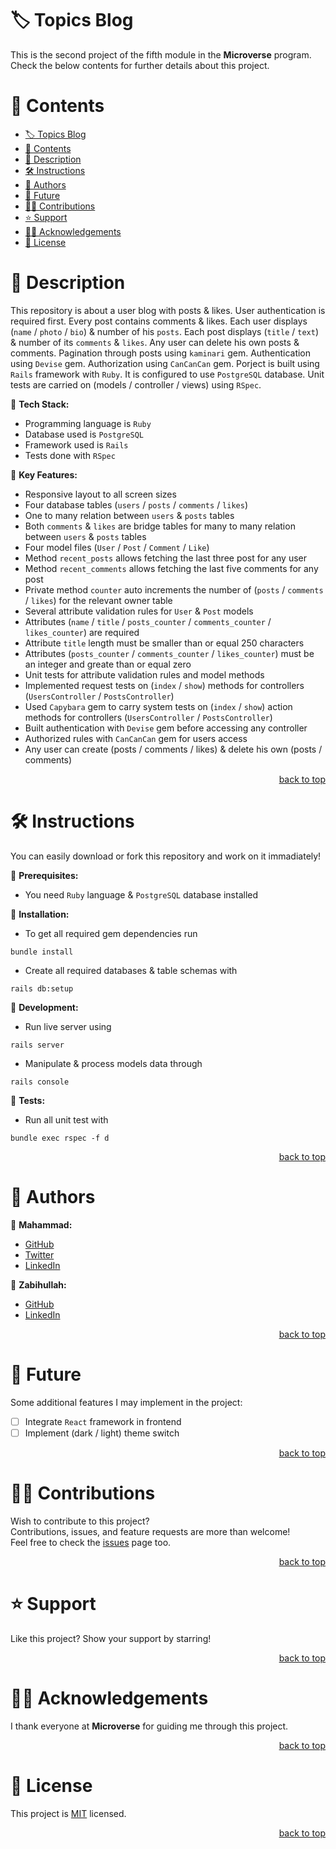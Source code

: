 <a name="title"></a>

<!-- TITLE -->

# 🏷️ Topics Blog

This is the second project of the fifth module in the **Microverse** program.
<br/>
Check the below contents for further details about this project.

<!-- CONTENTS -->

# 📗 Contents

- [🏷️ Topics Blog](#️-topics-blog)
- [📗 Contents](#-contents)
- [📖 Description](#-description)
- [🛠️ Instructions](#️-instructions)
- [👥 Authors](#-authors)
- [🔭 Future](#-future)
- [🤝🏻 Contributions](#-contributions)
- [⭐️ Support](#️-support)
- [🙏🏻 Acknowledgements](#-acknowledgements)
- [📝 License](#-license)

<!-- DESCRIPTION -->

<a name="description"></a>

# 📖 Description

This repository is about a user blog with posts & likes.
User authentication is required first.
Every post contains comments & likes.
Each user displays (`name` / `photo` / `bio`) & number of his `posts`.
Each post displays (`title` / `text`) & number of its `comments` & `likes`.
Any user can delete his own posts & comments.
Pagination through posts using `kaminari` gem.
Authentication using `Devise` gem.
Authorization using `CanCanCan` gem.
Porject is built using `Rails` framework with `Ruby`.
It is configured to use `PostgreSQL` database.
Unit tests are carried on (models / controller / views) using `RSpec`.

📌 **Tech Stack:**
- Programming language is `Ruby`
- Database used is `PostgreSQL`
- Framework used is `Rails`
- Tests done with `RSpec`

📌 **Key Features:**
- Responsive layout to all screen sizes
- Four database tables (`users` / `posts` / `comments` / `likes`)
- One to many relation between `users` & `posts` tables
- Both `comments` & `likes` are bridge tables for many to many relation between `users` & `posts` tables
- Four model files (`User` / `Post` / `Comment` / `Like`)
- Method `recent_posts` allows fetching the last three post for any user
- Method `recent_comments` allows fetching the last five comments for any post
- Private method `counter` auto increments the number of (`posts` / `comments` / `likes`) for the relevant owner table
- Several attribute validation rules for `User` & `Post` models
- Attributes (`name` / `title` / `posts_counter` / `comments_counter` / `likes_counter`) are required
- Attribute `title` length must be smaller than or equal 250 characters
- Attributes (`posts_counter` / `comments_counter` / `likes_counter`) must be an integer and greate than or equal zero
- Unit tests for attribute validation rules and model methods
- Implemented request tests on (`index` / `show`) methods for controllers (`UsersController` / `PostsController`)
- Used `Capybara` gem to carry system tests on (`index` / `show`) action methods for controllers (`UsersController` / `PostsController`)
- Built authentication with `Devise` gem before accessing any controller
- Authorized rules with `CanCanCan` gem for users access
- Any user can create (posts / comments / likes) & delete his own (posts / comments)

<p align="right"><a href="#title">back to top</a></p>

<!-- INSTRUCTIONS -->

<a name="instructions"></a>

# 🛠️ Instructions

You can easily download or fork this repository and work on it immadiately!

📌 **Prerequisites:**
- You need `Ruby` language & `PostgreSQL` database installed

📌 **Installation:**
- To get all required gem dependencies run
```
bundle install
```
- Create all required databases & table schemas with
```
rails db:setup
```

📌 **Development:**
- Run live server using
```
rails server
```
- Manipulate & process models data through
```
rails console
```

📌 **Tests:**
- Run all unit test with
```
bundle exec rspec -f d
```

<p align="right"><a href="#title">back to top</a></p>

<!-- AUTHORS -->

<a name="authors"></a>

# 👥 Authors

📌 **Mahammad:**
- [GitHub](https://github.com/mahammad-mostafa)
- [Twitter](https://twitter.com/mahammad_mostfa)
- [LinkedIn](https://linkedin.com/in/mahammad-mostafa)

📌 **Zabihullah:**
- [GitHub](https://github.com/ZabihullahNooriWardak)
- [LinkedIn](https://www.linkedin.com/in/zabih-noori-aa59a924a/)

<p align="right"><a href="#title">back to top</a></p>

<!-- FUTURE -->

<a name="future"></a>

# 🔭 Future

Some additional features I may implement in the project:
- [ ] Integrate `React` framework in frontend
- [ ] Implement (dark / light) theme switch

<p align="right"><a href="#title">back to top</a></p>

<!-- CONTRIBUTIONS -->

<a name="contributions"></a>

# 🤝🏻 Contributions

Wish to contribute to this project?
<br/>
Contributions, issues, and feature requests are more than welcome!
<br/>
Feel free to check the [issues](../../issues) page too.

<p align="right"><a href="#title">back to top</a></p>

<!-- SUPPORT -->

<a name="support"></a>

# ⭐️ Support

Like this project? Show your support by starring!

<p align="right"><a href="#title">back to top</a></p>

<!-- ACKNOWLEDGEMENTS -->

<a name="acknowledgements"></a>

# 🙏🏻 Acknowledgements

I thank everyone at **Microverse** for guiding me through this project.

<p align="right"><a href="#title">back to top</a></p>

<!-- LICENSE -->

<a name="license"></a>

# 📝 License

This project is [MIT](LICENSE.md) licensed.

<p align="right"><a href="#title">back to top</a></p>
